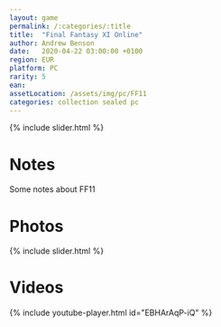 ```yaml
---
layout: game
permalink: /:categories/:title
title:  "Final Fantasy XI Online"
author: Andrew Benson
date:   2020-04-22 03:00:00 +0100
region: EUR
platform: PC
rarity: 5
ean:
assetLocation: /assets/img/pc/FF11
categories: collection sealed pc
---
```


{% include slider.html %}

# Notes

Some notes about FF11

# Photos

{% include slider.html %}

# Videos

{% include youtube-player.html id="EBHArAqP-iQ" %}
